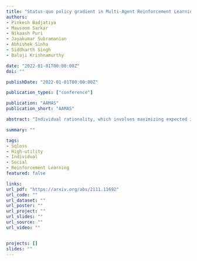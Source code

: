 ```yaml
---
title: "Status-quo policy gradient in Multi-Agent Reinforcement Learning"
authors:
- Pinkesh Badjatiya
- Mausoom Sarkar
- Nikaash Puri
- Jayakumar Subramanian
- Abhishek Sinha
- Siddharth Singh
- Balaji Krishnamurthy

date: "2022-01-01T00:00:00Z"
doi: ""

publishDate: "2022-01-01T00:00:00Z"

publication_types: ["conference"]

publication: "AAMAS"
publication_short: "AAMAS"

abstract: "Individual rationality, which involves maximizing expected individual returns, does not always lead to high-utility individual or group outcomes in multi-agent problems. For instance, in multi-agent social dilemmas, Reinforcement Learning (RL) agents trained to maximize individual rewards converge to a low-utility mutually harmful equilibrium. In contrast, humans evolve useful strategies in such social dilemmas. Inspired by ideas from human psychology that attribute this behavior to the status-quo bias, we present a status-quo loss (SQLoss) and the corresponding policy gradient algorithm that incorporates this bias in an RL agent. We demonstrate that agents trained with SQLoss learn high-utility policies in several social dilemma matrix games (Prisoner's Dilemma, Stag Hunt matrix variant, Chicken Game). We show how SQLoss outperforms existing state-of-the-art methods to obtain high-utility policies in visual input non-matrix games (Coin Game and Stag Hunt visual input variant) using pre-trained cooperation and defection oracles. Finally, we show that SQLoss extends to a 4-agent setting by demonstrating the emergence of cooperative behavior in the popular Braess' paradox."

summary: ""

tags:
- Sqloss
- High-utility
- Individual
- Social
- Reinforcement Learning
featured: false

links:
url_pdf: "https://arxiv.org/abs/2111.11692"
url_code: ""
url_dataset: ""
url_poster: ""
url_project: ""
url_slides: ""
url_source: ""
url_video: ""


projects: []
slides: ""
---
```

